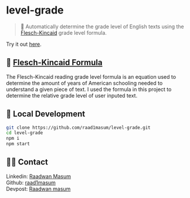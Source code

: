 # level-grade
> 📘 Automatically determine the grade level of English texts using the [Flesch-Kincaid](https://en.wikipedia.org/wiki/Flesch%E2%80%93Kincaid_readability_tests) grade level formula.

Try it out [here](https://level-grade.raadwan.com/).

## 🧮 [Flesch-Kincaid Formula](https://en.wikipedia.org/wiki/Flesch%E2%80%93Kincaid_readability_tests)

The Flesch-Kincaid reading grade level formula is an equation used to determine the amount of years of American schooling needed to understand a given piece of text. I used the formula in this project to determine the relative grade level of user inputed text.

## 🚀 Local Development
```sh
git clone https://github.com/raad1masum/level-grade.git
cd level-grade
npm i
npm start
```

## 👨‍💻 Contact

Linkedin: [Raadwan Masum](https://www.linkedin.com/in/raadwan-masum/)
<br>
Github: [raad1masum](https://github.com/raad1masum)
<br>
Devpost: [Raadwan masum](https://devpost.com/raad1masum)
